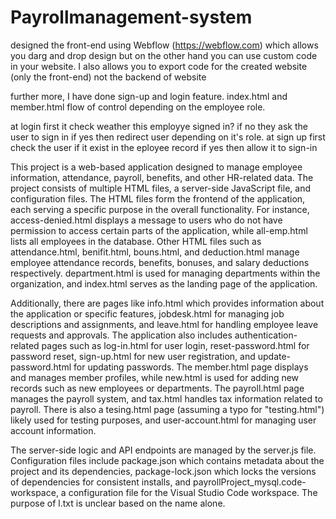 # Payrollmanagement-system

designed the front-end using Webflow (https://webflow.com) which allows you darg and drop design but on the other hand you can use custom code in your website. 
I also allows you to export code for the created website (only the front-end) not the backend of website

further more, I have done sign-up and login feature. index.html and member.html flow of control depending on the employee role. 

at login first it check weather this employye signed in? if no they ask the user to sign in if yes then redirect user depending on it's role.
at sign up first check the user if it exist in the eployee record if yes then allow it to sign-in 

This project is a web-based application designed to manage employee information, attendance, payroll, benefits, and other HR-related data. The project consists of multiple HTML files, a server-side JavaScript file, and configuration files. The HTML files form the frontend of the application, each serving a specific purpose in the overall functionality. For instance, access-denied.html displays a message to users who do not have permission to access certain parts of the application, while all-emp.html lists all employees in the database. Other HTML files such as attendance.html, benifit.html, bouns.html, and deduction.html manage employee attendance records, benefits, bonuses, and salary deductions respectively. department.html is used for managing departments within the organization, and index.html serves as the landing page of the application.

Additionally, there are pages like info.html which provides information about the application or specific features, jobdesk.html for managing job descriptions and assignments, and leave.html for handling employee leave requests and approvals. The application also includes authentication-related pages such as log-in.html for user login, reset-password.html for password reset, sign-up.html for new user registration, and update-password.html for updating passwords. The member.html page displays and manages member profiles, while new.html is used for adding new records such as new employees or departments. The payroll.html page manages the payroll system, and tax.html handles tax information related to payroll. There is also a tesing.html page (assuming a typo for "testing.html") likely used for testing purposes, and user-account.html for managing user account information.

The server-side logic and API endpoints are managed by the server.js file. Configuration files include package.json which contains metadata about the project and its dependencies, package-lock.json which locks the versions of dependencies for consistent installs, and payrollProject_mysql.code-workspace, a configuration file for the Visual Studio Code workspace. The purpose of l.txt is unclear based on the name alone.
